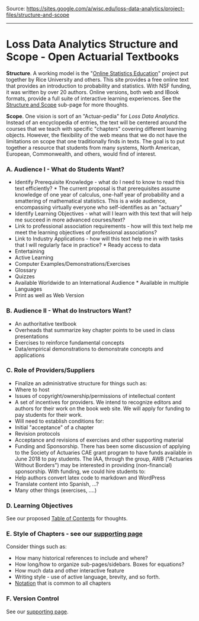 Source: 
<https://sites.google.com/a/wisc.edu/loss-data-analytics/project-files/structure-and-scope>
***
# Loss Data Analytics Structure and Scope - Open Actuarial Textbooks

**Structure**. A working model is the "[Online Statistics Education](http://onlinestatbook.com/)" project put together by Rice University and others. This site provides a free online text that provides an introduction to probability and statistics. With NSF funding, it was written by over 20 authors. Online versions, both web and IBook formats, provide a full suite of interactive learning experiences. See the [Structure and Scope](https://sites.google.com/a/wisc.edu/loss-data-analytics/project-files/structure-and-scope) sub-page for more thoughts.  

**Scope**. One vision is sort of an "Actuar-pedia" for _Loss Data Analytics_. Instead of an encyclopedia of entries, the text will be centered around the courses that we teach with specific "chapters" covering different learning objects. However, the flexibility of the web means that we do not have the limitations on scope that one traditionally finds in texts. The goal is to put together a resource that students from many systems, North American, European, Commonwealth, and others, would find of interest.  

### A. Audience I - What do Students Want?

*   Identify Prerequisite Knowledge - what do I need to know to read this text efficiently?
		*   The current proposal is that prerequisites assume knowledge of one year of calculus, one-half year of probability and a smattering of mathematical statistics. This is a wide audience, encompassing virtually everyone who self-identifies as an "actuary"
*   Identify Learning Objectives - what will I learn with this text that will help me succeed in more advanced courses/text?
*   Link to professional association requirements - how will this text help me meet the learning objectives of professional associations?
*   Link to Industry Applications - how will this text help me in with tasks that I will regularly face in practice?
		*   Ready access to data
*   Entertaining
*   Active Learning
*   Computer Examples/Demonstrations/Exercises
*   Glossary
*   Quizzes
*   Available Worldwide to an International Audience
		*   Available in multiple Languages
*   Print as well as Web Version

### B. Audience II - What do Instructors Want?
*   An authoritative textbook
*   Overheads that summarize key chapter points to be used in class presentations
*   Exercises to reinforce fundamental concepts
*   Data/empirical demonstrations to demonstrate concepts and applications  

### C. Role of Providers/Suppliers
*   Finalize an administrative structure for things such as:
*   Where to host
*   Issues of copyright/ownership/permissions of intellectual content
*   A set of incentives for providers. We intend to recognize editors and authors for their work on the book web site. We will apply for funding to pay students for their work.
*   Will need to establish conditions for:  
*   Initial "acceptance" of a chapter
*   Revision protocols
*   Acceptance and revisions of exercises and other supporting material
*   Funding and Sponsorship. There has been some discussion of applying to the Society of Actuaries CAE grant program to have funds available in June 2018 to pay students. The IAA, through the group, AWB ("Actuaries Without Borders") may be interested in providing (non-financial) sponsorship. With funding, we could hire students to:
*   Help authors convert latex code to markdown and WordPress
*   Translate content into Spanish, ...?
*   Many other things (exercises, ....)

### D. Learning Objectives

See our proposed [Table of Contents](https://sites.google.com/a/wisc.edu/loss-data-analytics/project-files/structure-and-scope/table-of-contents) for thoughts.  

### E. Style of Chapters - see our [supporting page](https://sites.google.com/a/wisc.edu/loss-data-analytics/project-files/structure-and-scope/chapter-structure)  

Consider things such as:  

*   How many historical references to include and where?
*   How long/how to organize sub-pages/sidebars. Boxes for equations?
*   How much data and other interactive feature
*   Writing style - use of active language, brevity, and so forth.
*   [Notation](https://sites.google.com/a/wisc.edu/loss-data-analytics/system/errors/NodeNotFound?suri=wuid:gx:60f2d9fcc1e26a4) that is common to all chapters  

### F. Version Control

See our [supporting page](https://sites.google.com/a/wisc.edu/loss-data-analytics/project-files/structure-and-scope/version-control-1).